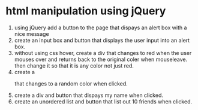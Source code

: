# html manipulation using jQuery

1. using jQuery add a button to the page that dispays an alert box with a nice message
2. create an input box and button that displays the user input into an alert box.
3. without using css hover, create a div that changes to red when the user mouses over and returns back to the original coler when mouseleave. then change it so that it is any color not just red.
4. create a <p> that changes to a random color when clicked.
5. create a div and button that dispays my name when clicked.
6. create an unordered list and button that list out 10 friends when clicked.
